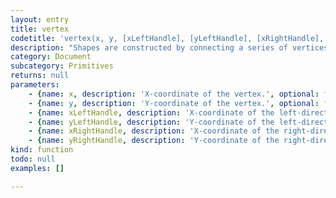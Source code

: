 ```yaml
---
layout: entry
title: vertex
codetitle: 'vertex(x, y, [xLeftHandle], [yLeftHandle], [xRightHandle], [yRightHandle])'
description: "Shapes are constructed by connecting a series of vertices. vertex() is used to\nspecify the vertex coordinates of lines and polygons. It is used exclusively between\nthe beginShape() and endShape() functions."
category: Document
subcategory: Primitives
returns: null
parameters:
    - {name: x, description: 'X-coordinate of the vertex.', optional: false, type: [Number]}
    - {name: y, description: 'Y-coordinate of the vertex.', optional: false, type: [Number]}
    - {name: xLeftHandle, description: 'X-coordinate of the left-direction point.', optional: true, type: [Number]}
    - {name: yLeftHandle, description: 'Y-coordinate of the left-direction point.', optional: true, type: [Number]}
    - {name: xRightHandle, description: 'X-coordinate of the right-direction point.', optional: true, type: [Number]}
    - {name: yRightHandle, description: 'Y-coordinate of the right-direction point.', optional: true, type: [Number]}
kind: function
todo: null
examples: []

---
```

